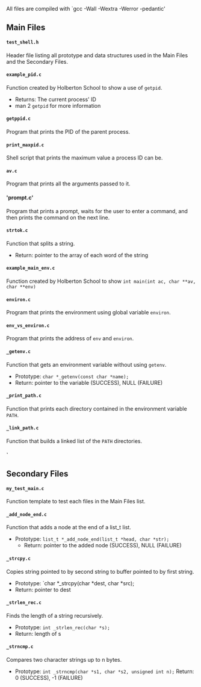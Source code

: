 All files are compiled with `gcc -Wall -Wextra -Werror -pedantic'


## Main Files

#### `test_shell.h`
Header file listing all prototype and data structures used in the Main Files and the Secondary Files.

#### `example_pid.c`
Function created by Holberton School to show a use of `getpid`.
* Returns: The current process' ID
* man 2 `getpid` for more information

#### `getppid.c`
Program that prints the PID of the parent process.

#### `print_maxpid.c`
Shell script that prints the maximum value a process ID can be.

#### `av.c`
Program that prints all the arguments passed to it.

#### 'prompt.c'
Program that prints a prompt, waits for the user to enter a command, and then prints the command on the next line.

#### `strtok.c`
Function that splits a string.
* Return: pointer to the array of each word of the string

#### `example_main_env.c`
Function created by Holberton School to show `int main(int ac, char **av, char **env)`

#### `environ.c`
Program that prints the environment using global variable `environ`.

#### `env_vs_environ.c`
Program that prints the address of `env` and `environ`.

#### `_getenv.c`
Function that gets an environment variable without using `getenv`.
* Prototype: `char *_getenv(const char *name);`
* Return: pointer to the variable (SUCCESS), NULL (FAILURE)

#### `_print_path.c`
Function that prints each directory contained in the environment variable `PATH`.

#### `_link_path.c`
Function that builds a linked list of the `PATH` directories.

#### `

## Secondary Files

#### `my_test_main.c`
Function template to test each files in the Main Files list.

#### `_add_node_end.c`
Function that adds a node at the end of a list_t list.
* Prototype: `list_t *_add_node_end(list_t *head, char *str);`
  * Return: pointer to the added node (SUCCESS), NULL (FAILURE)

#### `_strcpy.c`
Copies string pointed to by second string to buffer pointed to by first string.
* Prototype: `char *_strcpy(char *dest, char *src);
* Return: pointer to dest

#### `_strlen_rec.c`
Finds the length of a string recursively.
* Prototype: `int _strlen_rec(char *s);`
* Return: length of s

#### `_strncmp.c`
Compares two character strings up to n bytes.
* Prototype: `int _strncmp(char *s1, char *s2, unsigned int n);`
Return: 0 (SUCCESS), -1 (FAILURE)
